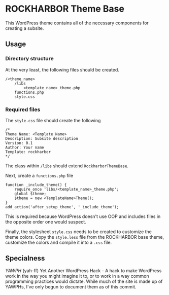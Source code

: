 # ROCKHARBOR Theme Base

This WordPress theme contains all of the necessary components for creating a 
subsite.

## Usage

### Directory structure

At the very least, the following files should be created.

    /<theme_name>
        /libs
            <template_name>_theme.php
        functions.php
        style.css

### Required files

The `style.css` file should create the following

    /*
    Theme Name: <Template Name>
    Description: Subsite description
    Version: 0.1
    Author: Your name
    Template: rockharbor
    */

The class within `/libs` should extend `RockharborThemeBase`.

Next, create a `functions.php` file

    function _include_theme() {
        require_once 'libs/<template_name>_theme.php';
        global $theme;
        $theme = new <TemplateName>Theme();
    }
    add_action('after_setup_theme', '_include_theme');

This is required because WordPress doesn't use OOP and includes files in the
opposite order one would suspect.

Finally, the stylesheet `style.css` needs to be created to customize the
theme colors. Copy the `style.less` file from the ROCKHARBOR base theme, customize
the colors and compile it into a `.css` file.

## Specialness

_YAWPH_ (yah-ff)
Yet Another WordPress Hack - A hack to make WordPress work in the way you might
imagine it to, or to work in a way common programming practices would dictate.
While much of the site is made up of YAWPHs, I've only begun to document them
as of this commit.